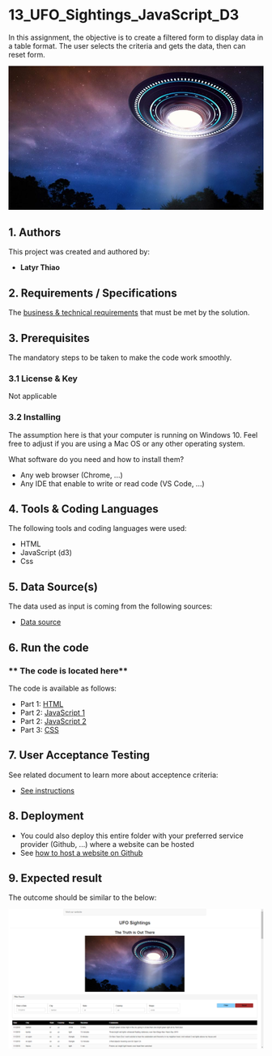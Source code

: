 # **13_UFO_Sightings_JavaScript_D3**

In this assignment, the objective is to create a filtered form to display data in a table format.
The user selects the criteria and gets the data, then can reset form.

<p align="center">
  <img src="001-image/UFOiStock.jpg">
</p>  

## **1. Authors**

This project was created and authored by:
* **Latyr Thiao**


## **2. Requirements / Specifications**

The [business & technical requirements](000-Instructions) that must be met by the solution.

## **3. Prerequisites**

The mandatory steps to be taken to make the code work smoothly.

### **3.1 License & Key**

Not applicable


### **3.2 Installing**

The assumption here is that your computer is running on Windows 10.
Feel free to adjust if you are using a Mac OS or any other operating system.

What software do you need and how to install them?

* Any web browser (Chrome, ...) 
* Any IDE that enable to write or read code (VS Code, ...)


## **4. Tools & Coding Languages**

The following tools and coding languages were used:
* HTML
* JavaScript (d3)
* Css

## **5. Data Source(s)**

The data used as input is coming from the following sources:
*  [Data source](static/js/data.js)


## **6. Run the code**

### ** The code is located here**
The code is available as follows:
* Part 1: [HTML](index.html)
* Part 2: [JavaScript 1](static/js/app.js)
* Part 2: [JavaScript 2](static/js/app2.js)
* Part 3: [CSS](static/css/styles.css)


## **7. User Acceptance Testing**

See related document to learn more about acceptence criteria:  
* [See instructions](000-Instructions)

## **8. Deployment**

* You could also deploy this entire folder with your preferred service provider (Github, ...) where a website can be hosted
* See [how to host a website on Github](https://www.youtube.com/watch?v=M5mg0r4ajt4&list=TLPQMTgwODIwMjFMJ3NIh8pJ7w&index=2)


## **9. Expected result**

The outcome should be similar to the below:

<p align="center">
  <img src="Result.png">
</p> 

